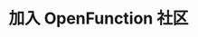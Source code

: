 ---
title: "加入 OpenFunction 社区"
linkTitle: "社区"
menu:
  main:
    weight: 40

section1:
  name: '联系与贡献'
  content: '如果您想继续深入了解：'
  children:
    - content: '在这里了解如何做出贡献 → '
      link: 'http://localhost:1313/docs/development/' 
      linkContent: '开发指南'
    - content: '如果您想加入我们 → '

section2:
  name: '社区会议'
  content: '欢迎参加我们的腾讯会议！'
  link: 'https://meeting.tencent.com/dm/HMec1CjT8F2i' 
  children:
    - content: '会议时间：北京时间每周四 15:00~16:00（每两周进行一次，从 2022 年 3 月 17 日开始）'
    - link: 'https://kubesphere.io/contribution'
      linkContent: '会议日程'
    - link: 'https://docs.google.com/document/d/1bh5-kVPegjNlIjjq_e37mS3ZhyXWhmmUaysFgeI9_-o/edit#'
      linkContent: '会议记录'
---